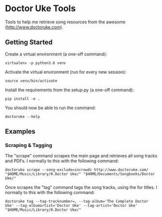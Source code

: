 # Doctor Uke Tools

Tools to help me retrieve song resources from the awesome (http://www.doctoruke.com).

## Getting Started

Create a virtual environment (a one-off command):

```
virtualenv -p python3.6 venv
```

Activate the virtual environment (run for every new session):

```
source venv/bin/activate
```

Install the requirements from the setup.py (a one-off command):

```
pip install -e .
```

You should now be able to run the command:

```
doctoruke --help
```

## Examples

### Scraping & Tagging

The "scrape" command scrapes the main page and retrieves all song tracks and PDFs.
I normally to this with the following command:

```
doctoruke scrape --song-exclude=incrowdc http://www.doctoruke.com/ "$HOME/Music/Library/0.Doctor Uke/" "$HOME/Documents/Songbooks/Doctor Uke/"
```

Once scrapes the "tag" command tags the song tracks, using the <song-db> for titles.
I normally to this with the following command:

```
doctoruke tag --tag-tracknumber=, --tag-album='The Complete Doctor Uke' --tag-albumartist='Doctor Uke' --tag-artist='Doctor Uke' "$HOME/Music/Library/0.Doctor Uke/"
```


